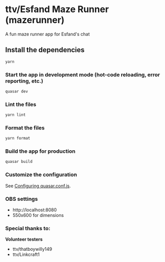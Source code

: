 # ttv/Esfand Maze Runner (mazerunner)

A fun maze runner app for Esfand's chat

## Install the dependencies

```bash
yarn
```

### Start the app in development mode (hot-code reloading, error reporting, etc.)

```bash
quasar dev
```

### Lint the files

```bash
yarn lint
```

### Format the files

```bash
yarn format
```

### Build the app for production

```bash
quasar build
```

### Customize the configuration

See [Configuring quasar.conf.js](https://quasar.dev/quasar-cli/quasar-conf-js).

### OBS settings

- http://localhost:8080
- 550x600 for dimensions

### Special thanks to:

**Volunteer testers**
- ttv/thatboywilly149
- ttv/Linkcraft1
